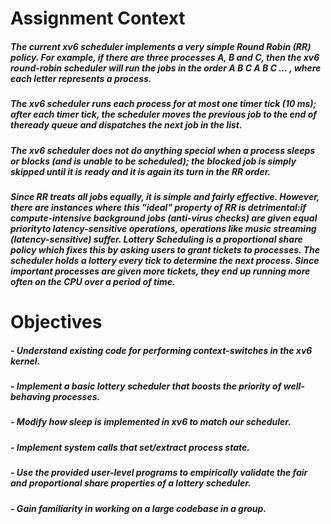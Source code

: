 # Assignment Context

##### The current xv6 scheduler implements a very simple Round Robin (RR) policy. For example, if there are three processes A, B and C, then the xv6 round-robin scheduler will run the jobs in the order  A B C A B C … , where each letter represents a process.  

##### The xv6 scheduler runs each process for at most one timer tick (10 ms); after each timer tick, the scheduler moves the previous job to the end of theready queue and dispatches the next job in the list.

##### The xv6 scheduler does not do anything special when a process sleeps or blocks (and is unable to be scheduled); the blocked job is simply skipped until it is ready and it is again its turn in the RR order. 

##### Since RR treats all jobs equally, it is simple and fairly effective. However, there are instances where this "ideal" property of RR is detrimental:if compute-intensive background jobs (anti-virus checks) are given equal priorityto latency-sensitive operations, operations like music streaming (latency-sensitive) suffer. Lottery Scheduling is a proportional share policy which fixes this by asking users to grant tickets to processes. The scheduler holds a lottery every tick to determine the next process. Since important processes are given more tickets, they end up running more often on the CPU over a period of time.

# Objectives

##### - Understand existing code for performing context-switches in the xv6 kernel.
##### - Implement a basic lottery scheduler that boosts the priority of well-behaving processes.
##### - Modify how sleep is implemented in xv6 to match our scheduler. 
##### - Implement system calls that set/extract process state.
##### - Use the provided user-level programs to empirically validate the fair and proportional share properties of a lottery scheduler.
##### - Gain familiarity in working on a large codebase in a group.
